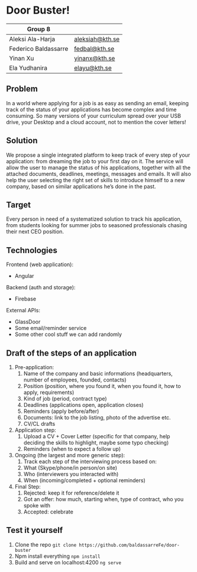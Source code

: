 # Door Buster!

| Group 8              |                 |
|----------------------|-----------------|
| Aleksi Ala-Harja     | aleksiah@kth.se |
| Federico Baldassarre | fedbal@kth.se   |
| Yinan Xu             | yinanx@kth.se   |
| Ela Yudhanira        | elayu@kth.se    |

## Problem
In a world where applying for a job is as easy as sending an email, keeping track of the status of your applications has become complex and time consuming. So many versions of your curriculum spread over your USB drive, your Desktop and a cloud account, not to mention the cover letters!

## Solution
We propose a single integrated platform to keep track of every step of your application: from dreaming the job to your first day on it. The service will allow the user to manage the status of his applications, together with all the attached documents, deadlines, meetings, messages and emails. It will also help the user selecting the right set of skills to introduce himself to a new company, based on similar applications he’s done in the past.

## Target
Every person in need of a systematized solution to track his application, from students looking for summer jobs to seasoned professionals chasing their next CEO position.

## Technologies

Frontend (web application):
* Angular

Backend (auth and storage):
* Firebase

External APIs:
* GlassDoor
* Some email/reminder service
* Some other cool stuff we can add randomly

## Draft of the steps of an application

1. Pre-application:
   1. Name of the company and basic informations (headquarters, number of employees, founded, contacts)
   2. Position (position, where you found it, when you found it, how to apply, requirements)
   3. Kind of job (period, contract type)
   4. Deadlines (applications open, application closes)
   5. Reminders (apply before/after)
   6. Documents: link to the job listing, photo of the advertise etc.
   7. CV/CL drafts
2. Application step:
   1. Upload a CV + Cover Letter (specific for that company, help deciding the skills to highlight, maybe some typo checking)
   2. Reminders (when to expect a follow up)
3. Ongoing (the largest and more generic step):
   1. Track each step of the interviewing process based on:
   2. What (Skype/phone/in person/on site)
   3. Who (interviewers you interacted with)
   4. When (incoming/completed + optional reminders)
4. Final Step:
   1. Rejected: keep it for reference/delete it
   2. Got an offer: how much, starting when, type of contract, who you spoke with
   3. Accepted: celebrate
   
## Test it yourself
1. Clone the repo
   ```git clone https://github.com/baldassarreFe/door-buster```
2. Npm install everything
   ```npm install```
3. Build and serve on localhost:4200
   ```ng serve```
   


